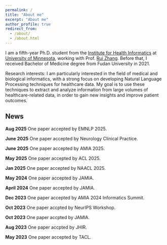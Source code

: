 ```yaml
---
permalink: /
title: "About me"
excerpt: "About me"
author_profile: true
redirect_from: 
  - /about/
  - /about.html
---
```


I am a fifth-year Ph.D. student from the [Institute for Health Informatics](https://healthinformatics.umn.edu/) at [University of Minnesota](https://twin-cities.umn.edu/), working with Prof. [Rui Zhang](https://med.umn.edu/bio/rui-zhang). Before that, I received Bachelor of Medicine degree from Fudan University in 2021.

Research interests:
I am particularly interested in the field of medical and biological informatics, with a strong focus on developing Natural Language Processing techniques for healthcare data. My goal is to use these techniques to extract and analyze information from large volumes of healthcare-related data, in order to gain new insights and improve patient outcomes.


 News
 ------
 
**Aug 2025** One paper accepted by EMNLP 2025.

**June 2025** One paper accepted by Neurology Clinical Practice.

**June 2025** One paper accepted by AMIA 2025.

**May 2025** One paper accepted by ACL 2025.

**Jan 2025** One paper accepted by NAACL 2025.

**May 2024** One paper accepted by JAMIA.

**April 2024** One paper accepted by JAMIA.

**Dec 2023** One paper accepted by AMIA 2024 Informatics Summit.

**Oct 2023** One paper accpted by NeurIPS Workshop.

**Oct 2023** One paper accpted by JAMIA.

**Aug 2023** One paper accpted by JHIR.

**May 2023** One paper accepted by TACL.




